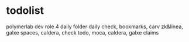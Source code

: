 # todolist
polymerlab dev role 4
daily folder daily check, bookmarks, carv zk&linea, galxe spaces, caldera, check todo, moca, caldera, galxe claims
